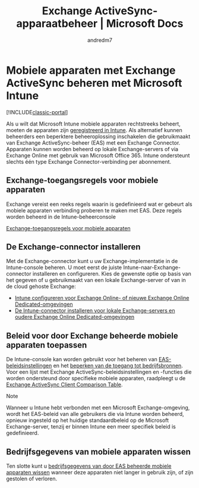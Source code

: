 ﻿---
title: Exchange ActiveSync-apparaatbeheer | Microsoft Docs
description: Mobiele apparaten beheren met Exchange ActiveSync-beheer (EAS) met de Exchange Connector
keywords: 
author: andredm7
ms.author: andredm
manager: angrobe
ms.date: 07/29/2016
ms.topic: article
ms.prod: 
ms.service: microsoft-intune
ms.technology: 
ms.assetid: 14f5cf53-6764-4e22-a18b-fa750b3acd41
ms.reviewer: chrisgre
ms.suite: ems
ms.custom: intune-classic
translationtype: Human Translation
ms.sourcegitcommit: b6d5ea579b675d85d4404f289db83055642ffddd
ms.openlocfilehash: 4d1fc1af29dbd42c639afe079020d35a92360eb3


---

# <a name="exchange-activesync-mobile-device-management-with-microsoft-intune"></a>Mobiele apparaten met Exchange ActiveSync beheren met Microsoft Intune

[!INCLUDE[classic-portal](../includes/classic-portal.md)]

Als u wilt dat Microsoft Intune mobiele apparaten rechtstreeks beheert, moeten de apparaten zijn [geregistreerd in Intune](prerequisites-for-enrollment.md). Als alternatief kunnen beheerders een beperktere beheeroplossing inschakelen die gebruikmaakt van Exchange ActiveSync-beheer (EAS) met een Exchange Connector. Apparaten kunnen worden beheerd op lokale Exchange-servers of via Exchange Online met gebruik van Microsoft Office 365. Intune ondersteunt slechts één type Exchange Connector-verbinding per abonnement.

## <a name="exchange-access-rules-for-mobile-devices"></a>Exchange-toegangsregels voor mobiele apparaten ##

Exchange vereist een reeks regels waarin is gedefinieerd wat er gebeurt als mobiele apparaten verbinding proberen te maken met EAS. Deze regels worden beheerd in de Intune-beheerconsole

[Exchange-toegangsregels voor mobiele apparaten](exchange-access-rules-for-mobile-devices.md)

## <a name="install-the-exchange-connector"></a>De Exchange-connector installeren
Met de Exchange-connector kunt u uw Exchange-implementatie in de Intune-console beheren. U moet eerst de juiste Intune-naar-Exchange-connector installeren en configureren. Kies de gewenste optie op basis van het gegeven of u gebruikmaakt van een lokale Exchange-server of van in de cloud gehoste Exchange:

-   [Intune configureren voor Exchange Online- of nieuwe Exchange Online Dedicated-omgevingen](intune-service-to-service-exchange-connector.md)
-   [De Intune-connector installeren voor lokale Exchange-servers en oudere Exchange Online Dedicated-omgevingen](intune-on-premises-exchange-connector.md)


## <a name="apply-policy-for-exchange-managed-mobile-devices"></a>Beleid voor door Exchange beheerde mobiele apparaten toepassen
De Intune-console kan worden gebruikt voor het beheren van [EAS-beleidsinstellingen](exchange-activesync-policy-settings-in-microsoft-intune.md) en het [beperken van de toegang tot bedrijfsbronnen](restrict-access-to-email-and-o365-services-with-microsoft-intune.md). Voor een lijst met Exchange ActiveSync-beleidsinstellingen en -functies die worden ondersteund door specifieke mobiele apparaten, raadpleegt u de [Exchange ActiveSync Client Comparison Table](http://go.microsoft.com/fwlink/?LinkId=247270).

> [!NOTE]
> Wanneer u Intune hebt verbonden met een Microsoft Exchange-omgeving, wordt het EAS-beleid van alle gebruikers die via Intune worden beheerd, opnieuw ingesteld op het huidige standaardbeleid op de Microsoft Exchange-server, tenzij er binnen Intune een meer specifiek beleid is gedefinieerd.

## <a name="wipe-company-data-from-mobile-devices"></a>Bedrijfsgegevens van mobiele apparaten wissen
Ten slotte kunt u [bedrijfsgegevens van door EAS beheerde mobiele apparaten wissen](wipe-for-exchange-managed-mobile-devices.md) wanneer deze apparaten niet langer in gebruik zijn, of zijn gestolen of verloren.



<!--HONumber=Dec16_HO2-->


